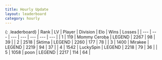```yaml
---
title: Hourly Update
layout: leaderboard
category: hourly
---
```


{: .leaderboard}
| Rank | LV | Player | Division | Elo | Wins | Losses |
| --- | --- | --- | --- | --- | --- | --- |
| <span data-change="1">1</span> | 119 | <span title="ID: 748055">Mommy Ceroba</span> | LEGEND | <span data-change="9">2267</span> | <span data-change="1">98</span> | <span data-change="0">39</span> |
| <span data-change="-1">2</span> | 2518 | <span title="ID: 353063">Sktima</span> | LEGEND | <span data-change="0">2260</span> | <span data-change="0">177</span> | <span data-change="0">78</span> |
| <span data-change="0">3</span> | 1400 | <span title="ID: 416373">Mirakee</span> | LEGEND | <span data-change="0">2219</span> | <span data-change="2">94</span> | <span data-change="1">37</span> |
| <span data-change="0">4</span> | 1542 | <span title="ID: 498412">LuckySpin</span> | LEGEND | <span data-change="0">2218</span> | <span data-change="0">79</span> | <span data-change="0">36</span> |
| <span data-change="0">5</span> | 1058 | <span title="ID: 540690">poon</span> | LEGEND | <span data-change="0">2217</span> | <span data-change="0">114</span> | <span data-change="0">64</span> |
